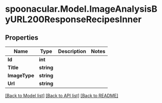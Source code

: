 # spoonacular.Model.ImageAnalysisByURL200ResponseRecipesInner

## Properties

Name | Type | Description | Notes
------------ | ------------- | ------------- | -------------
**Id** | **int** |  | 
**Title** | **string** |  | 
**ImageType** | **string** |  | 
**Url** | **string** |  | 

[[Back to Model list]](../README.md#documentation-for-models) [[Back to API list]](../README.md#documentation-for-api-endpoints) [[Back to README]](../README.md)

